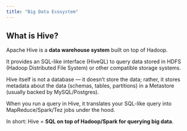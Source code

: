 ```yaml
---
title: "Big Data Ecosystem"
---
```


## What is Hive?

Apache Hive is a **data warehouse system** built on top of Hadoop.

It provides an SQL-like interface (HiveQL) to query data stored in HDFS (Hadoop Distributed File System) or other compatible storage systems.

Hive itself is not a database — it doesn’t store the data; rather, it stores metadata about the data (schemas, tables, partitions) in a Metastore (usually backed by MySQL/Postgres).

When you run a query in Hive, it translates your SQL-like query into MapReduce/Spark/Tez jobs under the hood.

In short: Hive = **SQL on top of Hadoop/Spark for querying big data**.